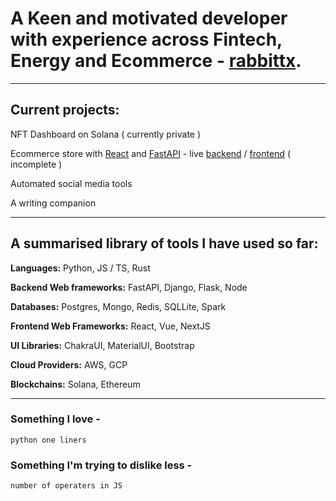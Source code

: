 # A Keen and motivated developer with experience across Fintech, Energy and Ecommerce - [rabbittx](https://www.rabbittx.com).

---

## Current projects:  

NFT Dashboard on Solana ( currently private )

Ecommerce store with [React](https://github.com/whiterabbitcoding/ecommerce-frontend-react) and [FastAPI](https://github.com/whiterabbitcoding/ecommerce-backend-fastapi) - live [backend](http://ecommerce-api-alb-1708902573.eu-west-1.elb.amazonaws.com/docs) / [frontend](https://ecommerce.rabbittx.com) ( incomplete )

Automated social media tools

A writing companion

---

## A summarised library of tools I have used so far:

**Languages:** Python, JS / TS, Rust

**Backend Web frameworks:** FastAPI, Django, Flask, Node

**Databases:** Postgres, Mongo, Redis, SQLLite, Spark

**Frontend Web Frameworks:** React, Vue, NextJS

**UI Libraries:** ChakraUI, MaterialUI, Bootstrap

**Cloud Providers:** AWS, GCP

**Blockchains:** Solana, Ethereum

---

### Something I love - 

``` python one liners ```

### Something I'm trying to dislike less - 

``` number of operaters in JS ```
